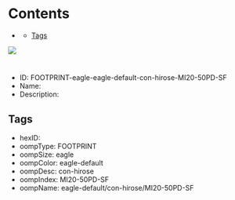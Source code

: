 



Contents
========

* [](#)
	* [Tags](#tags)
  
![][im]
# 

- ID: FOOTPRINT-eagle-eagle-default-con-hirose-MI20-50PD-SF
- Name: 
- Description: 

## Tags

- hexID: 
- oompType: FOOTPRINT
- oompSize: eagle
- oompColor: eagle-default
- oompDesc: con-hirose
- oompIndex: MI20-50PD-SF
- oompName: eagle-default/con-hirose/MI20-50PD-SF



[im]: image.png
